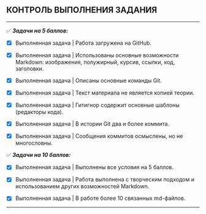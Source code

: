 ## КОНТРОЛЬ ВЫПОЛНЕНИЯ ЗАДАНИЯ
---
:white_check_mark: ***Задачи на 5 баллов:***

- [X] Выполненная задача | Работа загружена на GitHub.

- [X] Выполненная задача | Использованы основные возможности Markdown: изображения, полужирный, курсив, ссылки, код, заголовки.

- [X] Выполненная задача | Описаны основные команды Git.

- [X] Выполненная задача | Текст материала не является копией теории.

- [X] Выполненная задача | Гитигнор содержит основные шаблоны (редакторы кода).

- [X] Выполненная задача | В истории Git два и более коммита.

- [X] Выполненная задача | Сообщения коммитов осмыслены, но не многословны.

:white_check_mark: ***Задачи на 10 баллов:***

- [X] Выполненная задача | Выполнены все условия на 5 баллов.

- [X] Выполненная задача | Работа выполнена с творческим подходом и использованием других возможностей Markdown.

- [X] Выполненная задача | В работе более 10 связанных md-файлов.

---





